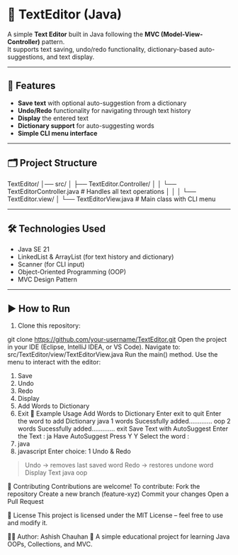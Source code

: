 # 📝 TextEditor (Java)

A simple **Text Editor** built in Java following the **MVC (Model-View-Controller)** pattern.  
It supports text saving, undo/redo functionality, dictionary-based auto-suggestions, and text display.  

---

## 🚀 Features
- **Save text** with optional auto-suggestion from a dictionary
- **Undo/Redo** functionality for navigating through text history
- **Display** the entered text
- **Dictionary support** for auto-suggesting words
- **Simple CLI menu interface**

---

## 🗂 Project Structure
TextEditor/
│── src/
│ ├── TextEditor.Controller/
│ │ └── TextEditorController.java # Handles all text operations
│ │
│ └── TextEditor.view/
│ └── TextEditorView.java # Main class with CLI menu

---

## 🛠️ Technologies Used
- Java SE 21
- LinkedList & ArrayList (for text history and dictionary)
- Scanner (for CLI input)
- Object-Oriented Programming (OOP)
- MVC Design Pattern

---

## ▶️ How to Run
1. Clone this repository:

git clone https://github.com/your-username/TextEditor.git
Open the project in your IDE (Eclipse, IntelliJ IDEA, or VS Code).
Navigate to:
src/TextEditor/view/TextEditorView.java
Run the main() method.
Use the menu to interact with the editor:
1. Save
2. Undo
3. Redo
4. Display
5. Add Words to Dictionary
6. Exit
📖 Example Usage
Add Words to Dictionary
Enter exit to quit
Enter the word to add Dictionary
java
1 words Sucessfully added.............
oop
2 words Sucessfully added.............
exit
Save Text with AutoSuggest
Enter the Text : ja
Have AutoSuggest Press Y
Y
Select the word :
1. java
2. javascript
Enter choice: 1
Undo & Redo
> Undo → removes last saved word
> Redo → restores undone word
Display Text
java oop


🤝 Contributing
Contributions are welcome! To contribute:
Fork the repository
Create a new branch (feature-xyz)
Commit your changes
Open a Pull Request


📜 License
This project is licensed under the MIT License – feel free to use and modify it.


👨‍💻 Author: Ashish Chauhan
📌 A simple educational project for learning Java OOPs, Collections, and MVC.
